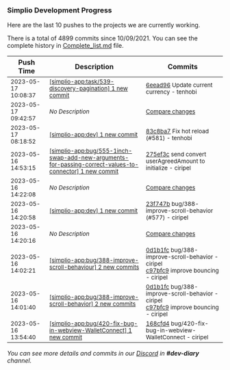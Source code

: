 
### Simplio Development Progress

Here are the last 10 pushes to the projects we are currently working.

There is a total of 4899 commits since 10/09/2021. You can see the complete history in
 [Complete_list.md](Complete_list.md) file.

| Push Time | Description | Commits |
| --- | --- | --- |
| <sub>2023-05-17 10:08:37</sub> | <sub>[[simplio-app:task/539\-discovery\-pagination] 1 new commit](https://github.com/SimplioOfficial/simplio-app/commit/6eead9667eedef1368747ef1c63eac62d419f5d4)</sub> | <sub>[6eead96](https://github.com/SimplioOfficial/simplio-app/commit/6eead9667eedef1368747ef1c63eac62d419f5d4) Update current currency - tenhobi</sub> |
| <sub>2023-05-17 09:42:57</sub> | <sub>_No Description_</sub> | <sub>[Compare changes](https://github.com/SimplioOfficial/simplio-app/compare/7071852785ef...b771fe865fdb)</sub> |
| <sub>2023-05-17 08:18:52</sub> | <sub>[[simplio-app:dev] 1 new commit](https://github.com/SimplioOfficial/simplio-app/commit/83c8ba72827526c10986e50110794de5ddb50f89)</sub> | <sub>[83c8ba7](https://github.com/SimplioOfficial/simplio-app/commit/83c8ba72827526c10986e50110794de5ddb50f89) Fix hot reload (#581) - tenhobi</sub> |
| <sub>2023-05-16 14:53:15</sub> | <sub>[[simplio-app:bug/555\-1inch\-swap\-add\-new\-arguments\-for\-passing\-correct\-values\-to\-connector] 1 new commit](https://github.com/SimplioOfficial/simplio-app/commit/275ef3c5c8ad3a7c2e217c485bb91b158e2cd4da)</sub> | <sub>[275ef3c](https://github.com/SimplioOfficial/simplio-app/commit/275ef3c5c8ad3a7c2e217c485bb91b158e2cd4da) send convert userAgreedAmount to initialize - ciripel</sub> |
| <sub>2023-05-16 14:22:08</sub> | <sub>_No Description_</sub> | <sub>[Compare changes](https://github.com/SimplioOfficial/simplio-app/compare/168cfd44e7f5...a6d8e0a0b08f)</sub> |
| <sub>2023-05-16 14:20:58</sub> | <sub>[[simplio-app:dev] 1 new commit](https://github.com/SimplioOfficial/simplio-app/commit/23f747bbd65dd9fa80a0606c435f1724ae63ff04)</sub> | <sub>[23f747b](https://github.com/SimplioOfficial/simplio-app/commit/23f747bbd65dd9fa80a0606c435f1724ae63ff04) bug/388-improve-scroll-behavior (#577) - ciripel</sub> |
| <sub>2023-05-16 14:20:16</sub> | <sub>_No Description_</sub> | <sub>[Compare changes](https://github.com/SimplioOfficial/simplio-app/compare/c97bfc9e7fd7...b2ef4d6b10e9)</sub> |
| <sub>2023-05-16 14:02:21</sub> | <sub>[[simplio-app:bug/388\-improve\-scroll\-behaviour] 2 new commits](https://github.com/SimplioOfficial/simplio-app/compare/0d1b1fc0d0f7^...c97bfc9e7fd7)</sub> | <sub>[0d1b1fc](https://github.com/SimplioOfficial/simplio-app/commit/0d1b1fc0d0f7d959ee1a9350604107a99bdbee3a) bug/388-improve-scroll-behavior - ciripel<br>[c97bfc9](https://github.com/SimplioOfficial/simplio-app/commit/c97bfc9e7fd774253daa3746dd8c7efbc597aaed) improve bouncing - ciripel</sub> |
| <sub>2023-05-16 14:01:40</sub> | <sub>[[simplio-app:bug/388\-improve\-scroll\-behavior] 2 new commits](https://github.com/SimplioOfficial/simplio-app/compare/0d1b1fc0d0f7^...c97bfc9e7fd7)</sub> | <sub>[0d1b1fc](https://github.com/SimplioOfficial/simplio-app/commit/0d1b1fc0d0f7d959ee1a9350604107a99bdbee3a) bug/388-improve-scroll-behavior - ciripel<br>[c97bfc9](https://github.com/SimplioOfficial/simplio-app/commit/c97bfc9e7fd774253daa3746dd8c7efbc597aaed) improve bouncing - ciripel</sub> |
| <sub>2023-05-16 13:54:40</sub> | <sub>[[simplio-app:bug/420\-fix\-bug\-in\-webview\-WalletConnect] 1 new commit](https://github.com/SimplioOfficial/simplio-app/commit/168cfd44e7f5b8a9ee61e1f4c132b4d9f6554ba8)</sub> | <sub>[168cfd4](https://github.com/SimplioOfficial/simplio-app/commit/168cfd44e7f5b8a9ee61e1f4c132b4d9f6554ba8) bug/420-fix-bug-in-webview-WalletConnect - ciripel</sub> |

_You can see more details and commits in our [Discord](https://discord.gg/aKhjuwZmdP) in **#dev-diary** channel._
